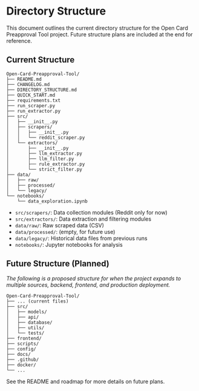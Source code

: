# Directory Structure

This document outlines the current directory structure for the Open Card Preapproval Tool project. Future structure plans are included at the end for reference.

## Current Structure

```
Open-Card-Preapproval-Tool/
├── README.md
├── CHANGELOG.md
├── DIRECTORY_STRUCTURE.md
├── QUICK_START.md
├── requirements.txt
├── run_scraper.py
├── run_extractor.py
├── src/
│   ├── __init__.py
│   ├── scrapers/
│   │   ├── __init__.py
│   │   └── reddit_scraper.py
│   └── extractors/
│       ├── __init__.py
│       ├── llm_extractor.py
│       ├── llm_filter.py
│       ├── rule_extractor.py
│       └── strict_filter.py
├── data/
│   ├── raw/
│   ├── processed/
│   └── legacy/
└── notebooks/
    └── data_exploration.ipynb
```

- `src/scrapers/`: Data collection modules (Reddit only for now)
- `src/extractors/`: Data extraction and filtering modules
- `data/raw/`: Raw scraped data (CSV)
- `data/processed/`: (empty, for future use)
- `data/legacy/`: Historical data files from previous runs
- `notebooks/`: Jupyter notebooks for analysis

## Future Structure (Planned)

_The following is a proposed structure for when the project expands to multiple sources, backend, frontend, and production deployment._

```
Open-Card-Preapproval-Tool/
├── ... (current files)
├── src/
│   ├── models/
│   ├── api/
│   ├── database/
│   ├── utils/
│   └── tests/
├── frontend/
├── scripts/
├── config/
├── docs/
├── .github/
├── docker/
└── ...
```

See the README and roadmap for more details on future plans. 